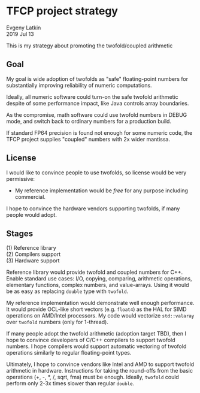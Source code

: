 # TFCP project strategy
Evgeny Latkin  
2019 Jul 13

This is my strategy about promoting the twofold/coupled arithmetic

## Goal

My goal is wide adoption of twofolds as "safe" floating-point numbers for substantially improving reliability of numeric computations.

Ideally, all numeric software could turn-on the safe twofold arithmetic despite of some performance impact, like Java controls array boundaries.

As the compromise, math software could use twofold numbers in DEBUG mode, and switch back to ordinary numbers for a production build.

If standard FP64 precision is found not enough for some numeric code, the TFCP project supplies "coupled" numbers with 2x wider mantissa.

## License

I would like to convince people to use twofolds, so license would be very permissive:

* My reference implementation would be _free_ for any purpose including commercial.

I hope to convince the hardware vendors supporting twofolds, if many people would adopt.

## Stages

(1) Reference library  
(2) Compilers support  
(3) Hardware support  

Reference library would provide twofold and coupled numbers for C++.
Enable standard use cases: I/O, copying, comparing, arithmetic operations, elementary functions, complex numbers, and value-arrays.
Using it would be as easy as replacing `double` type with `twofold`.

My reference implementation would demonstrate well enough performance.
It would provide OCL-like short vectors (e.g. `float4`) as the HAL for SIMD operations on AMD/Intel processors.
My code would vectorize `std::valaray` over `twofold` numbers (only for 1-thread).

If many people adopt the twofold arithmetic (adoption target TBD), then I hope to convince developers of C/C++ compilers to support twofold numbers.
I hope compilers would support automatic vectoring of twofold operations similarly to regular floating-point types.

Ultimately, I hope to convince vendors like Intel and AMD to support twofold arithmetic in hardware.
Instructions for taking the round-offs from the basic operations (+, -, *, /, sqrt, fma) must be enough.
Ideally, `twofold` could perform only 2-3x times slower than regular `double`.